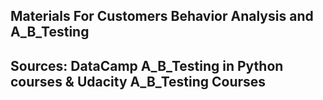 ## Materials For Customers Behavior Analysis and A_B_Testing
## Sources: DataCamp A_B_Testing in Python courses & Udacity A_B_Testing Courses
